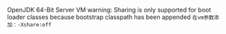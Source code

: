 OpenJDK 64-Bit Server VM warning: Sharing is only supported for boot loader classes because bootstrap classpath has been appended
``
在vm参数添加：-Xshare:off
``
